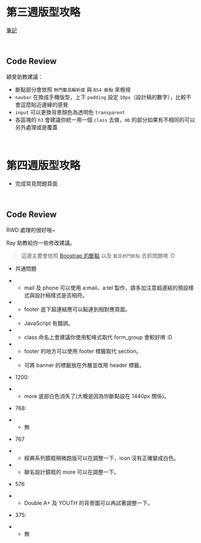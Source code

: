 # 第三週版型攻略

[筆記](https://hackmd.io/esLqjpVNQV-5fFuec_DV1Q)

<br>

## Code Review

穎旻助教建議：

- 斷點部分會依照 `熱門載具解析度` 與 `BS4 斷點` 來檢視
- `navbar` 在換成手機版型，上下 `padding` 設定 `10px`（設計稿的數字），比較不會這麼貼近邊緣的感覺
- `input` 可以更換背景顏色為透明色 `transparent`
- 各區塊的 `h3` 會建議你統一用一個 `class` 去做，`mb` 的部分如果有不相同的可以另外處理或是覆蓋

<br>

# 第四週版型攻略

- 完成常見問題頁面

<br>

## Code Review

RWD 處理的很好哦~

Ray 助教給你一些修改建議。

> 這邊主要會依照 [Boostrap 的斷點](https://bootstrap.hexschool.com/docs/4.2/layout/grid/#grid-options) 以及 `載具熱門斷點` 去抓問題唷 :D

- 共通問題
- - mail 及 phone 可以使用 a:mail、a:tel 製作，請多加注意超連結的預設樣式與設計稿樣式是否相符。
- - footer 底下超連結應可以點連到相對應頁面。
- - JavaScript 有錯誤。
- - class 命名上會建議你使用駝峰式取代 form_group 會較好唷 :D
- - footer 的地方可以使用 footer 標籤取代 section。
- - 可將 banner 的標籤放在外層並改用 header 標籤。

- 1200:
- - more 底部白色消失了(大概是因為你斷點設在 1440px 關係)。

- 768:
- - 無

- 767
- - 經典系列鏡框稍微跑版可以在調整一下，icon 沒有正確變成白色。
- - 聯名設計鏡框的 more 可以在調整一下。

- 576
- - Double A+ 及 YOUTH 的背景圖可以再試著調整一下。

- 375:
- - 無
